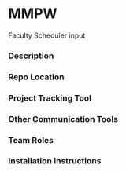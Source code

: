 # MMPW
Faculty Scheduler input

### Description

### Repo Location

### Project Tracking Tool

### Other Communication Tools

### Team Roles

### Installation Instructions
